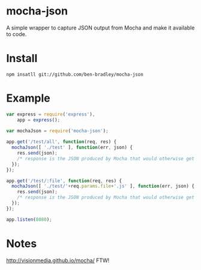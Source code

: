 mocha-json
==========

A simple wrapper to capture JSON output from Mocha and make it available to code.

Install
=======
```
npm insatll git://github.com/ben-bradley/mocha-json
```

Example
=======
```javascript
var express = require('express'),
    app = express();
    
var mochaJson = require('mocha-json');

app.get('/test/all', function(req, res) {
  mochaJson([ './test' ], function(err, json) {
    res.send(json);
    /* response is the JSON produced by Mocha that would otherwise get dumped to stdout */
  });
});

app.get('/test/:file', function(req, res) {
  mochaJson([ './test/'+req.params.file+'.js' ], function(err, json) {
    res.send(json);
    /* response is the JSON produced by Mocha that would otherwise get dumped to stdout */
  });
});

app.listen(8080);
```

Notes
=====
http://visionmedia.github.io/mocha/ FTW!
